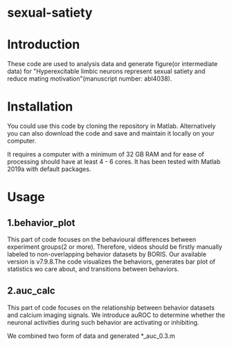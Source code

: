 # sexual-satiety
 
# Introduction

These code are used to analysis data and generate figure(or intermediate data) for "Hyperexcitable limbic neurons represent sexual satiety and reduce mating motivation"(manuscript number: abl4038). 

# Installation

You could use this code by cloning the repository in Matlab. Alternatively you can also download the code and save and maintain it locally on your computer.

It requires a computer with a minimum of 32 GB RAM and for ease of processing should have at least 4 - 6 cores. It has been tested with Matlab 2019a with default packages.

# Usage

## 1.behavior_plot

This part of code focuses on the behavioural differences between experiment groups(2 or more). Therefore, videos should be firstly manually labeled to non-overlapping behavior datasets by BORIS. Our available version is v7.9.8.The code visualizes the behaviors, generates bar plot of statistics wo care about, and transitions between behaviors. 

## 2.auc_calc

This part of code focuses on the relationship between behavior datasets and calcium imaging signals. We introduce auROC to determine whether the neuronal activities during such behavior are activating or inhibiting.

We combined two form of data and generated *_auc_0.3.m 








